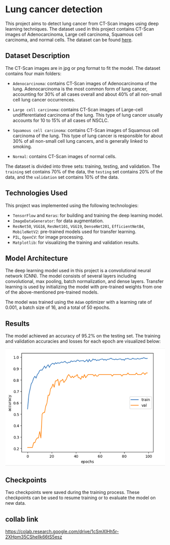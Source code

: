 
# Lung cancer detection

This project aims to detect lung cancer from CT-Scan images using deep learning techniques. The dataset used in this project contains CT-Scan images of Adenocarcinoma, Large cell carcinoma, Squamous cell carcinoma, and normal cells. The dataset can be found [here](https://www.kaggle.com/datasets/mohamedhanyyy/chest-ctscan-images?resource=download).

## Dataset Description

The CT-Scan images are in jpg or png format to fit the model. The dataset contains four main folders:

-   `Adenocarcinoma`: contains CT-Scan images of Adenocarcinoma of the lung. Adenocarcinoma is the most common form of lung cancer, accounting for 30% of all cases overall and about 40% of all non-small cell lung cancer occurrences.
    
-   `Large cell carcinoma`: contains CT-Scan images of Large-cell undifferentiated carcinoma of the lung. This type of lung cancer usually accounts for 10 to 15% of all cases of NSCLC.
    
-   `Squamous cell carcinoma`: contains CT-Scan images of Squamous cell carcinoma of the lung. This type of lung cancer is responsible for about 30% of all non-small cell lung cancers, and is generally linked to smoking.
    
-   `Normal`: contains CT-Scan images of normal cells.
    

The dataset is divided into three sets: training, testing, and validation. The `training` set contains 70% of the data, the `testing` set contains 20% of the data, and the `validation` set contains 10% of the data.

## Technologies Used

This project was implemented using the following technologies:

-   `TensorFlow` and `Keras`: for building and training the deep learning model.
-   `ImageDataGenerator`: for data augmentation.
-   `ResNet50`, `VGG16`, `ResNet101`, `VGG19`, `DenseNet201`, `EfficientNetB4`, `MobileNetV2`: pre-trained models used for transfer learning.
-   `PIL`, `OpenCV`: for image processing.
-   `Matplotlib`: for visualizing the training and validation results.

## Model Architecture

The deep learning model used in this project is a convolutional neural network (CNN). The model consists of several layers including convolutional, max pooling, batch normalization, and dense layers. Transfer learning is used by initializing the model with pre-trained weights from one of the above-mentioned pre-trained models.

The model was trained using the `Adam` optimizer with a learning rate of 0.001, a batch size of 16, and a total of 50 epochs.

## Results

The model achieved an accuracy of 95.2% on the testing set. The training and validation accuracies and losses for each epoch are visualized below:

![Accuracy and Loss](https://raw.githubusercontent.com/BarriBarri20/Lung-cancer-detection-model-training/main/accuracy_epochs.png)

## Checkpoints

Two checkpoints were saved during the training process. These checkpoints can be used to resume training or to evaluate the model on new data.

## collab link

https://colab.research.google.com/drive/1cSmXIHh5r-2XHpm35CShellk66tS5esz
